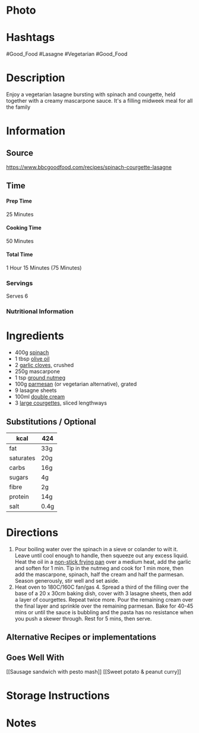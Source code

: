 # Photo

# Hashtags
#Good_Food #Lasagne #Vegetarian #Good_Food 

# Description
Enjoy a vegetarian lasagne bursting with spinach and courgette, held together with a creamy mascarpone sauce. It's a filling midweek meal for all the family
# Information
## Source
https://www.bbcgoodfood.com/recipes/spinach-courgette-lasagne
## Time
#### Prep Time
25 Minutes
#### Cooking Time
50 Minutes
#### Total Time
1 Hour 15 Minutes (75 Minutes)
### Servings
Serves 6
### Nutritional Information

# Ingredients
- 400g [spinach](https://www.bbcgoodfood.com/glossary/spinach-glossary)
- 1 tbsp [olive oil](https://www.bbcgoodfood.com/glossary/olive-oil-glossary)
- 2 [garlic cloves,](https://www.bbcgoodfood.com/glossary/garlic-glossary) crushed
- 250g mascarpone
- 1 tsp [ground nutmeg](https://www.bbcgoodfood.com/glossary/nutmeg-glossary)
- 100g [parmesan](https://www.bbcgoodfood.com/glossary/parmesan-glossary) (or vegetarian alternative), grated
- 9 lasagne sheets
- 100ml [double cream](https://www.bbcgoodfood.com/glossary/cream-glossary)
- 3 [large courgettes,](https://www.bbcgoodfood.com/glossary/courgette-glossary) sliced lengthways
## Substitutions / Optional

| kcal      | 424  |
| --------- | ---- |
| fat       | 33g  |
| saturates | 20g  |
| carbs     | 16g  |
| sugars    | 4g   |
| fibre     | 2g   |
| protein   | 14g  |
| salt      | 0.4g |
# Directions
1. Pour boiling water over the spinach in a sieve or colander to wilt it. Leave until cool enough to handle, then squeeze out any excess liquid. Heat the oil in a [non-stick frying pan](https://www.bbcgoodfood.com/content/top-five-non-stick-frying-pans) over a medium heat, add the garlic and soften for 1 min. Tip in the nutmeg and cook for 1 min more, then add the mascarpone, spinach, half the cream and half the parmesan. Season generously, stir well and set aside.
2. Heat oven to 180C/160C fan/gas 4. Spread a third of the filling over the base of a 20 x 30cm baking dish, cover with 3 lasagne sheets, then add a layer of courgettes. Repeat twice more. Pour the remaining cream over the final layer and sprinkle over the remaining parmesan. Bake for 40-45 mins or until the sauce is bubbling and the pasta has no resistance when you push a skewer through. Rest for 5 mins, then serve.

## Alternative Recipes or implementations

## Goes Well With
[[Sausage sandwich with pesto mash]]
[[Sweet potato & peanut curry]]
# Storage Instructions

# Notes
